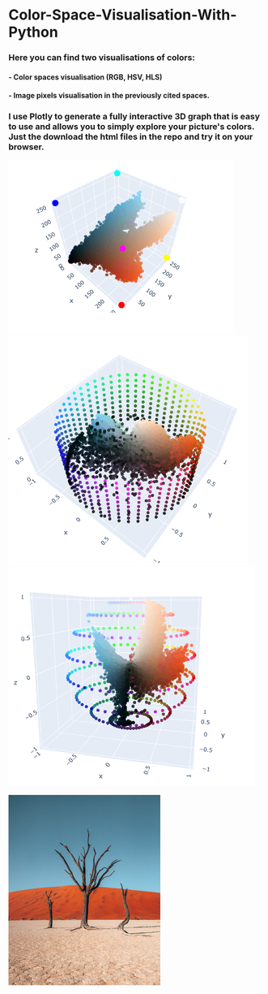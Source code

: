# Color-Space-Visualisation-With-Python

### Here you can find two visualisations of colors:
#### - Color spaces visualisation (RGB, HSV, HLS)
#### - Image pixels visualisation in the previously cited spaces. 

### I use Plotly to generate a fully interactive 3D graph that is easy to use and allows you to simply explore your picture's colors. Just the download the html files in the repo and try it on your browser.



![image alt >](/images/rgb_screeanshot.png)
![image alt <](/images/hsv_screeanshot.png)
![image alt ><](/images/hls_screeanshot.png)

![image alt ><](/images/Namibia3.png)
